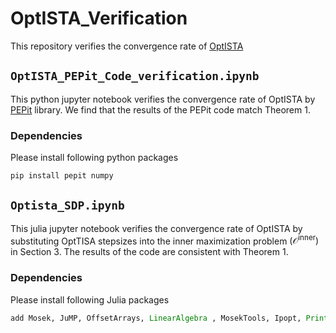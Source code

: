 # OptISTA_Verification
This repository verifies the convergence rate of [OptISTA](https://arxiv.org/abs/2305.15704)

## `OptISTA_PEPit_Code_verification.ipynb`

This python jupyter notebook verifies the convergence rate of OptISTA by [PEPit](https://pepit.readthedocs.io/en/latest/index.html) library. 
We find that the results of the PEPit code match Theorem 1. 

### Dependencies

Please install following python packages 

  ```python
pip install pepit numpy
  ```

## `Optista_SDP.ipynb`

This julia jupyter notebook verifies the convergence rate of OptISTA by substituting OptTISA stepsizes into the inner maximization problem  $(\mathcal{O}^{\text{inner}})$ in Section 3. The results of the code are consistent with Theorem 1.

### Dependencies

Please install following Julia packages 

  ```julia
add Mosek, JuMP, OffsetArrays, LinearAlgebra , MosekTools, Ipopt, Printf
  ```


